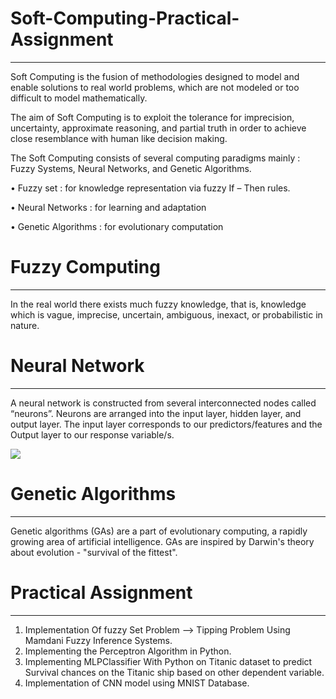 # Soft-Computing-Practical-Assignment
--------------------------------------------------------

Soft Computing is the fusion of methodologies designed to model and enable solutions to real world problems, which are not modeled or too difficult to model mathematically.

The aim of Soft Computing is to exploit the tolerance for imprecision, uncertainty, approximate reasoning, and partial truth in order to achieve close resemblance with human like decision making.

The Soft Computing consists of several computing paradigms mainly : Fuzzy Systems, Neural Networks, and Genetic Algorithms.
 
  • Fuzzy set : for knowledge representation via fuzzy If – Then rules.
  
  • Neural Networks : for learning and adaptation
  
  • Genetic Algorithms : for evolutionary computation

# Fuzzy Computing
------------------------------------

In the real world there exists much fuzzy knowledge, that is, knowledge which is vague, imprecise, uncertain, ambiguous, inexact, or probabilistic in nature.

# Neural Network
-------------------------

A neural network is constructed from several interconnected nodes called “neurons”.  Neurons are arranged into the input layer, hidden layer, and output layer. The input layer corresponds to our predictors/features and the Output layer to our response variable/s.

<img src = "https://editor.analyticsvidhya.com/uploads/27250neural-network.png">

# Genetic Algorithms
----------------------------------------

Genetic algorithms (GAs) are a part of evolutionary computing, a rapidly growing area of artificial intelligence. GAs are inspired by Darwin's theory about evolution - "survival of the fittest".

# Practical Assignment
-------------------------------------------

  1) Implementation Of fuzzy Set Problem --> Tipping Problem Using Mamdani Fuzzy Inference Systems.
  2) Implementing the Perceptron Algorithm in Python.
  3) Implementing MLPClassifier With Python on Titanic dataset to predict Survival chances on the Titanic ship based on other dependent variable.
  4) Implementation of CNN model using MNIST Database. 
  
